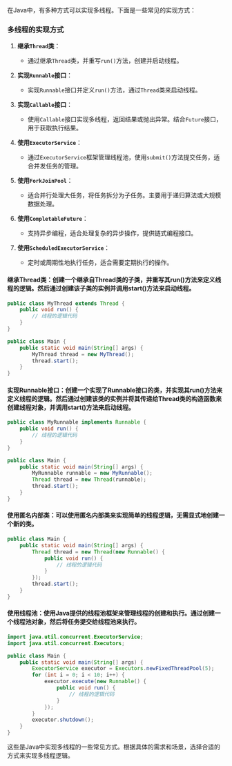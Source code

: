 在Java中，有多种方式可以实现多线程。下面是一些常见的实现方式：
### 多线程的实现方式

1. **继承`Thread`类**：
    
    - 通过继承`Thread`类，并重写`run()`方法，创建并启动线程。
2. **实现`Runnable`接口**：
    
    - 实现`Runnable`接口并定义`run()`方法，通过`Thread`类来启动线程。
3. **实现`Callable`接口**：
    
    - 使用`Callable`接口实现多线程，返回结果或抛出异常。结合`Future`接口，用于获取执行结果。
4. **使用`ExecutorService`**：
    
    - 通过`ExecutorService`框架管理线程池，使用`submit()`方法提交任务，适合并发任务的管理。
5. **使用`ForkJoinPool`**：
    
    - 适合并行处理大任务，将任务拆分为子任务。主要用于递归算法或大规模数据处理。
6. **使用`CompletableFuture`**：
    
    - 支持异步编程，适合处理复杂的异步操作，提供链式编程接口。
7. **使用`ScheduledExecutorService`**：
    
    - 定时或周期性地执行任务，适合需要定期执行的操作。

#### 继承Thread类：创建一个继承自Thread类的子类，并重写其run()方法来定义线程的逻辑。然后通过创建该子类的实例并调用start()方法来启动线程。

```Java
public class MyThread extends Thread {
    public void run() {
        // 线程的逻辑代码
    }
}

public class Main {
    public static void main(String[] args) {
        MyThread thread = new MyThread();
        thread.start();
    }
}
```

#### 实现Runnable接口：创建一个实现了Runnable接口的类，并实现其run()方法来定义线程的逻辑。然后通过创建该类的实例并将其传递给Thread类的构造函数来创建线程对象，并调用start()方法来启动线程。

```Java
public class MyRunnable implements Runnable {
    public void run() {
        // 线程的逻辑代码
    }
}

public class Main {
    public static void main(String[] args) {
        MyRunnable runnable = new MyRunnable();
        Thread thread = new Thread(runnable);
        thread.start();
    }
}
```

#### 使用匿名内部类：可以使用匿名内部类来实现简单的线程逻辑，无需显式地创建一个新的类。

```Java
public class Main {
    public static void main(String[] args) {
        Thread thread = new Thread(new Runnable() {
            public void run() {
                // 线程的逻辑代码
            }
        });
        thread.start();
    }
}
```

#### 使用线程池：使用Java提供的线程池框架来管理线程的创建和执行。通过创建一个线程池对象，然后将任务提交给线程池来执行。

```Java
import java.util.concurrent.ExecutorService;
import java.util.concurrent.Executors;

public class Main {
    public static void main(String[] args) {
        ExecutorService executor = Executors.newFixedThreadPool(5);
        for (int i = 0; i < 10; i++) {
            executor.execute(new Runnable() {
                public void run() {
                    // 线程的逻辑代码
                }
            });
        }
        executor.shutdown();
    }
}
```

这些是Java中实现多线程的一些常见方式。根据具体的需求和场景，选择合适的方式来实现多线程逻辑。